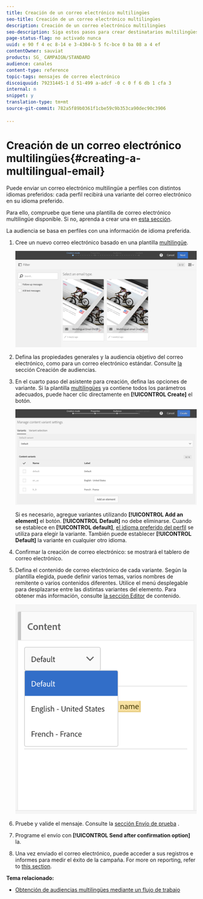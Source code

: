 ```yaml
---
title: Creación de un correo electrónico multilingües
seo-title: Creación de un correo electrónico multilingües
description: Creación de un correo electrónico multilingües
seo-description: Siga estos pasos para crear destinatarios multilingües de segmentación por correo electrónico con distintos idiomas preferidos.
page-status-flag: no activado nunca
uuid: e 90 f 4 ec 8-14 e 3-4304-b 5 fc-bce 0 ba 08 a 4 ef
contentOwner: sauviat
products: SG_ CAMPAIGN/STANDARD
audience: canales
content-type: reference
topic-tags: mensajes de correo electrónico
discoiquuid: 79231445-1 d 51-499 a-adcf -0 c 0 f 6 db 1 cfa 3
internal: n
snippet: y
translation-type: tm+mt
source-git-commit: 782a5f89b0361f1cbe59c9b353ca90dec90c3906

---
```



# Creación de un correo electrónico multilingües{#creating-a-multilingual-email}

Puede enviar un correo electrónico multilingüe a perfiles con distintos idiomas preferidos: cada perfil recibirá una variante del correo electrónico en su idioma preferido.

Para ello, compruebe que tiene una plantilla de correo electrónico multilingüe disponible. Si no, aprenda a crear una en [esta sección](../../start/using/creating-a-multilingual-template.md).

La audiencia se basa en perfiles con una información de idioma preferida.

1. Cree un nuevo correo electrónico basado en una plantilla [multilingüe](../../start/using/creating-a-multilingual-template.md).

   ![](assets/multi_create1.png)

1. Defina las propiedades generales y la audiencia objetivo del correo electrónico, como para un correo electrónico estándar. Consulte [la](../../audiences/using/creating-audiences.md) sección Creación de audiencias.
1. En el cuarto paso del asistente para creación, defina las opciones de variante. Si la plantilla [multilingües](../../start/using/creating-a-multilingual-template.md) ya contiene todos los parámetros adecuados, puede hacer clic directamente en **[!UICONTROL Create]** el botón.

   ![](assets/multi_create4.png)

   Si es necesario, agregue variantes utilizando **[!UICONTROL Add an element]** el botón. **[!UICONTROL Default]** no debe eliminarse. Cuando se establece en **[!UICONTROL default]**, [el idioma preferido del perfil](../../audiences/using/creating-profiles.md) se utiliza para elegir la variante. También puede establecer **[!UICONTROL Default]** la variante en cualquier otro idioma.

1. Confirmar la creación de correo electrónico: se mostrará el tablero de correo electrónico.
1. Defina el contenido de correo electrónico de cada variante. Según la plantilla elegida, puede definir varios temas, varios nombres de remitente o varios contenidos diferentes. Utilice el menú desplegable para desplazarse entre las distintas variantes del elemento. Para obtener más información, consulte [la sección Editor](../../designing/using/about-email-content-design.md) de contenido.

   ![](assets/multi_selectcontent.png)

1. Pruebe y valide el mensaje. Consulte la [sección Envío de prueba](../../sending/using/managing-test-profiles-and-sending-proofs.md#sending-proofs) .
1. Programe el envío con **[!UICONTROL Send after confirmation option]** la.
1. Una vez enviado el correo electrónico, puede acceder a sus registros e informes para medir el éxito de la campaña. For more on reporting, refer to [this section](../../reporting/using/about-dynamic-reports.md).

**Tema relacionado:**

* [Obtención de audiencias multilingües mediante un flujo de trabajo](https://helpx.adobe.com/campaign/kb/simplify-campaign-management.html#Engageyourcustomersateverystep)
